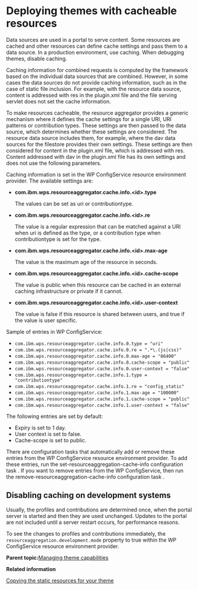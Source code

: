 # Deploying themes with cacheable resources

Data sources are used in a portal to serve content. Some resources are cached and other resources can define cache settings and pass them to a data source. In a production environment, use caching. When debugging themes, disable caching.

Caching information for combined requests is computed by the framework based on the individual data sources that are combined. However, in some cases the data sources do not provide caching information, such as in the case of static file inclusion. For example, with the resource data source, content is addressed with res in the plugin.xml file and the file serving servlet does not set the cache information.

To make resources cacheable, the resource aggregator provides a generic mechanism where it defines the cache settings for a single URI, URI patterns or contribution types. These settings are then passed to the data source, which determines whether these settings are considered. The resource data source includes them, for example, where the dav data sources for the filestore provides their own settings. These settings are then considered for content in the plugin.xml file, which is addressed with res. Content addressed with dav in the plugin.xml file has its own settings and does not use the following parameters.

Caching information is set in the WP ConfigService resource environment provider. The available settings are:

-   **com.ibm.wps.resourceaggregator.cache.info.<id\>.type**

    The values can be set as uri or contributiontype.

-   **com.ibm.wps.resourceaggregator.cache.info.<id\>.re**

    The value is a regular expression that can be matched against a URI when uri is defined as the type, or a contribution type when contributiontype is set for the type.

-   **com.ibm.wps.resourceaggregator.cache.info.<id\>.max-age**

    The value is the maximum age of the resource in seconds.

-   **com.ibm.wps.resourceaggregator.cache.info.<id\>.cache-scope**

    The value is public when this resource can be cached in an external caching infrastructure or private if it cannot.

-   **com.ibm.wps.resourceaggregator.cache.info.<id\>.user-context**

    The value is false if this resource is shared between users, and true if the value is user specific.


Sample of entries in WP ConfigService:

-   `com.ibm.wps.resourceaggregator.cache.info.0.type = "uri"`
-   `com.ibm.wps.resourceaggregator.cache.info.0.re = ".*\.(js|css)"`
-   `com.ibm.wps.resourceaggregator.cache.info.0.max-age = "86400"`
-   `com.ibm.wps.resourceaggregator.cache.info.0.cache-scope = "public"`
-   `com.ibm.wps.resourceaggregator.cache.info.0.user-context = "false"`
-   `com.ibm.wps.resourceaggregator.cache.info.1.type = "contributiontype"`
-   `com.ibm.wps.resourceaggregator.cache.info.1.re = "config_static"`
-   `com.ibm.wps.resourceaggregator.cache.info.1.max-age = "100000"`
-   `com.ibm.wps.resourceaggregator.cache.info.1.cache-scope = "public"`
-   `com.ibm.wps.resourceaggregator.cache.info.1.user-context = "false"`

The following entries are set by default:

-   Expiry is set to 1 day.
-   User context is set to false.
-   Cache-scope is set to public.

There are configuration tasks that automatically add or remove these entries from the WP ConfigService resource environment provider. To add these entries, run the set-resourceaggregation-cache-info configuration task . If you want to remove entries from the WP ConfigService, then run the remove-resourceaggregation-cache-info configuration task .

## Disabling caching on development systems

Usually, the profiles and contributions are determined once, when the portal server is started and then they are used unchanged. Updates to the portal are not included until a server restart occurs, for performance reasons.

To see the changes to profiles and contributions immediately, the `resourceaggregation.development.mode` property to true within the WP ConfigService resource environment provider.

**Parent topic:**[Managing theme capabilities](../dev-theme/themeopt_admin_themes.md)

**Related information**  


[Copying the static resources for your theme](../dev-theme/themeopt_cust_copy_statictheme.md)

